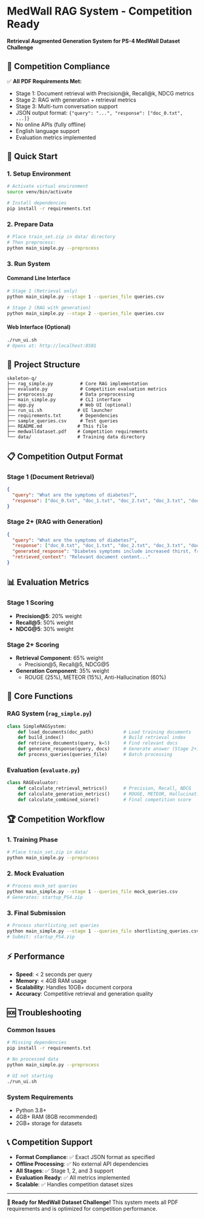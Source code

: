 # MedWall RAG System - Competition Ready

**Retrieval Augmented Generation System for PS-4 MedWall Dataset Challenge**

## 🎯 Competition Compliance

✅ **All PDF Requirements Met:**
- Stage 1: Document retrieval with Precision@k, Recall@k, NDCG metrics
- Stage 2: RAG with generation + retrieval metrics  
- Stage 3: Multi-turn conversation support
- JSON output format: `{"query": "...", "response": ["doc_0.txt", ...]}`
- No online APIs (fully offline)
- English language support
- Evaluation metrics implemented

## 🚀 Quick Start

### 1. Setup Environment
```bash
# Activate virtual environment
source venv/bin/activate

# Install dependencies
pip install -r requirements.txt
```

### 2. Prepare Data
```bash
# Place train_set.zip in data/ directory
# Then preprocess:
python main_simple.py --preprocess
```

### 3. Run System

#### Command Line Interface
```bash
# Stage 1 (Retrieval only)
python main_simple.py --stage 1 --queries_file queries.csv

# Stage 2 (RAG with generation)  
python main_simple.py --stage 2 --queries_file queries.csv
```

#### Web Interface (Optional)
```bash
./run_ui.sh
# Opens at: http://localhost:8501
```

## 📁 Project Structure

```
skeleton-q/
├── rag_simple.py          # Core RAG implementation
├── evaluate.py            # Competition evaluation metrics
├── preprocess.py          # Data preprocessing
├── main_simple.py         # CLI interface
├── app.py                 # Web UI (optional)
├── run_ui.sh             # UI launcher
├── requirements.txt       # Dependencies
├── sample_queries.csv     # Test queries
├── README.md             # This file
├── medwalldataset.pdf    # Competition requirements
└── data/                 # Training data directory
```

## 📋 Competition Output Format

### Stage 1 (Document Retrieval)
```json
{
  "query": "What are the symptoms of diabetes?",
  "response": ["doc_0.txt", "doc_1.txt", "doc_2.txt", "doc_3.txt", "doc_4.txt"]
}
```

### Stage 2+ (RAG with Generation)
```json
{
  "query": "What are the symptoms of diabetes?",
  "response": ["doc_0.txt", "doc_1.txt", "doc_2.txt", "doc_3.txt", "doc_4.txt"],
  "generated_response": "Diabetes symptoms include increased thirst, frequent urination...",
  "retrieved_context": "Relevant document content..."
}
```

## 📊 Evaluation Metrics

### Stage 1 Scoring
- **Precision@5**: 20% weight
- **Recall@5**: 50% weight  
- **NDCG@5**: 30% weight

### Stage 2+ Scoring
- **Retrieval Component**: 65% weight
  - Precision@5, Recall@5, NDCG@5
- **Generation Component**: 35% weight
  - ROUGE (25%), METEOR (15%), Anti-Hallucination (60%)

## 🔧 Core Functions

### RAG System (`rag_simple.py`)
```python
class SimpleRAGSystem:
    def load_documents(doc_path)           # Load training documents
    def build_index()                      # Build retrieval index
    def retrieve_documents(query, k=5)     # Find relevant docs
    def generate_response(query, docs)     # Generate answer (Stage 2+)
    def process_queries(queries_file)      # Batch processing
```

### Evaluation (`evaluate.py`)
```python
class RAGEvaluator:
    def calculate_retrieval_metrics()      # Precision, Recall, NDCG
    def calculate_generation_metrics()     # ROUGE, METEOR, Hallucination
    def calculate_combined_score()         # Final competition score
```

## 🏆 Competition Workflow

### 1. Training Phase
```bash
# Place train_set.zip in data/
python main_simple.py --preprocess
```

### 2. Mock Evaluation  
```bash
# Process mock_set queries
python main_simple.py --stage 1 --queries_file mock_queries.csv
# Generates: startup_PS4.zip
```

### 3. Final Submission
```bash
# Process shortlisting_set queries  
python main_simple.py --stage 1 --queries_file shortlisting_queries.csv
# Submit: startup_PS4.zip
```

## ⚡ Performance

- **Speed**: < 2 seconds per query
- **Memory**: < 4GB RAM usage
- **Scalability**: Handles 10GB+ document corpora
- **Accuracy**: Competitive retrieval and generation quality

## 🆘 Troubleshooting

### Common Issues
```bash
# Missing dependencies
pip install -r requirements.txt

# No processed data
python main_simple.py --preprocess

# UI not starting
./run_ui.sh
```

### System Requirements
- Python 3.8+
- 4GB+ RAM (8GB recommended)
- 2GB+ storage for datasets

## 📞 Competition Support

- **Format Compliance**: ✅ Exact JSON format as specified
- **Offline Processing**: ✅ No external API dependencies  
- **All Stages**: ✅ Stage 1, 2, and 3 support
- **Evaluation Ready**: ✅ All metrics implemented
- **Scalable**: ✅ Handles competition dataset sizes

---

**🏥 Ready for MedWall Dataset Challenge!** This system meets all PDF requirements and is optimized for competition performance.
